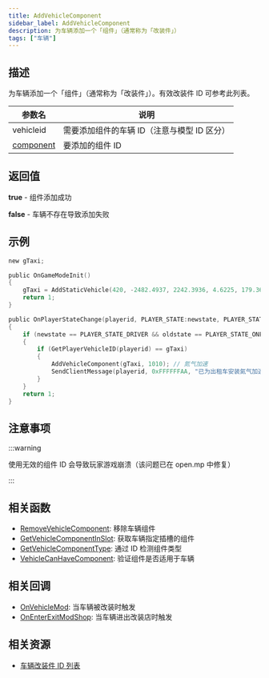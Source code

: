 ```yaml
---
title: AddVehicleComponent
sidebar_label: AddVehicleComponent
description: 为车辆添加一个「组件」（通常称为「改装件」）
tags: ["车辆"]
---
```


## 描述

为车辆添加一个「组件」（通常称为「改装件」）。有效改装件 ID 可参考此列表。

| 参数名                                   | 说明                                        |
| ---------------------------------------- | ------------------------------------------- |
| vehicleid                                | 需要添加组件的车辆 ID（注意与模型 ID 区分） |
| [component](../resources/carcomponentid) | 要添加的组件 ID                             |

## 返回值

**true** - 组件添加成功

**false** - 车辆不存在导致添加失败

## 示例

```c
new gTaxi;

public OnGameModeInit()
{
    gTaxi = AddStaticVehicle(420, -2482.4937, 2242.3936, 4.6225, 179.3656, 6, 1); // 出租车
    return 1;
}

public OnPlayerStateChange(playerid, PLAYER_STATE:newstate, PLAYER_STATE:oldstate)
{
    if (newstate == PLAYER_STATE_DRIVER && oldstate == PLAYER_STATE_ONFOOT)
    {
        if (GetPlayerVehicleID(playerid) == gTaxi)
        {
            AddVehicleComponent(gTaxi, 1010); // 氮气加速
            SendClientMessage(playerid, 0xFFFFFFAA, "已为出租车安装氮气加速装置");
        }
    }
    return 1;
}
```

## 注意事项

:::warning

使用无效的组件 ID 会导致玩家游戏崩溃（该问题已在 open.mp 中修复）

:::

## 相关函数

- [RemoveVehicleComponent](RemoveVehicleComponent): 移除车辆组件
- [GetVehicleComponentInSlot](GetVehicleComponentInSlot): 获取车辆指定插槽的组件
- [GetVehicleComponentType](GetVehicleComponentType): 通过 ID 检测组件类型
- [VehicleCanHaveComponent](VehicleCanHaveComponent): 验证组件是否适用于车辆

## 相关回调

- [OnVehicleMod](../callbacks/OnVehicleMod): 当车辆被改装时触发
- [OnEnterExitModShop](../callbacks/OnEnterExitModShop): 当车辆进出改装店时触发

## 相关资源

- [车辆改装件 ID 列表](../resources/carcomponentid)
